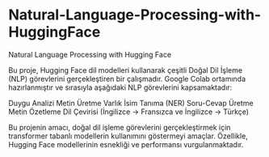 # Natural-Language-Processing-with-HuggingFace

Natural Language Processing with Hugging Face

Bu proje, Hugging Face dil modelleri kullanarak çeşitli Doğal Dil İşleme (NLP) görevlerini gerçekleştiren bir çalışmadır. Google Colab ortamında hazırlanmıştır ve sırasıyla aşağıdaki NLP görevlerini kapsamaktadır:

Duygu Analizi
Metin Üretme
Varlık İsim Tanıma (NER)
Soru-Cevap Üretme
Metin Özetleme
Dil Çevirisi (İngilizce → Fransızca ve İngilizce → Türkçe)

Bu projenin amacı, doğal dil işleme görevlerini gerçekleştirmek için transformer tabanlı modellerin kullanımını göstermeyi amaçlar. Özellikle, Hugging Face modellerinin esnekliği ve performansı vurgulanmaktadır.
